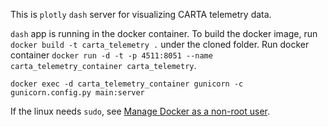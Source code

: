 This is `plotly` `dash` server for visualizing CARTA telemetry data.

`dash` app is running in the docker container. To build the docker image, run `docker build -t carta_telemetry .` under the cloned folder. Run docker container `docker run -d -t -p 4511:8051 --name carta_telemetry_container carta_telemetry`.

`docker exec -d carta_telemetry_container gunicorn -c gunicorn.config.py main:server`


If the linux needs `sudo`, see [Manage Docker as a non-root user](https://docs.docker.com/engine/install/linux-postinstall/).
